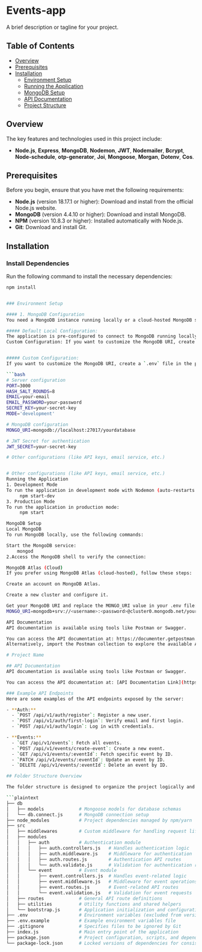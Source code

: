 # Events-app

A brief description or tagline for your project.

## Table of Contents
- [Overview](#overview)
- [Prerequisites](#prerequisites)
- [Installation](#installation)
  - [Environment Setup](#environment-setup)
  - [Running the Application](#running-the-application)
  - [MongoDB Setup](#mongodb-setup)
  - [API Documentation](#api-documentation)
  - [Project Structure](#project-structure)

## Overview
The key features and technologies used in this project include:
- **Node.js**, **Express**, **MongoDB**, **Nodemon**, **JWT**, **Nodemailer**, **Bcrypt**, **Node-schedule**, **otp-generator**, **Joi**, **Mongoose**, **Morgan**, **Dotenv**, **Cos**.

## Prerequisites
Before you begin, ensure that you have met the following requirements:
- **Node.js** (version 18.17.1 or higher): Download and install from the official Node.js website.
- **MongoDB** (version 4.4.10 or higher): Download and install MongoDB.
- **NPM** (version 10.8.3 or higher): Installed automatically with Node.js.
- **Git**: Download and install Git.

## Installation

### Install Dependencies
Run the following command to install the necessary dependencies:

```bash
npm install


### Environment Setup

#### 1. MongoDB Configuration
You need a MongoDB instance running locally or a cloud-hosted MongoDB service (like MongoDB Atlas).

##### Default Local Configuration:
The application is pre-configured to connect to MongoDB running locally at:
Custom Configuration: If you want to customize the MongoDB URI, create a .env file in the project root and add the following: 


##### Custom Configuration:
If you want to customize the MongoDB URI, create a `.env` file in the project root and add the following: 

```bash
# Server configuration
PORT=3000
HASH_SALT_ROUNDS=8
EMAIL=your-email
EMAIL_PASSWORD=your-password
SECRET_KEY=your-secret-key
MODE='development'

# MongoDB configuration
MONGO_URI=mongodb://localhost:27017/yourdatabase

# JWT Secret for authentication
JWT_SECRET=your-secret-key

# Other configurations (like API keys, email service, etc.)


# Other configurations (like API keys, email service, etc.)
Running the Application
1. Development Mode
To run the application in development mode with Nodemon (auto-restarts the server on changes):
     npm start-dev
3. Production Mode
To run the application in production mode:
     npm start

MongoDB Setup
Local MongoDB
To run MongoDB locally, use the following commands:

Start the MongoDB service:
    mongod
2.Access the MongoDB shell to verify the connection:

MongoDB Atlas (Cloud)
If you prefer using MongoDB Atlas (cloud-hosted), follow these steps:

Create an account on MongoDB Atlas.

Create a new cluster and configure it.

Get your MongoDB URI and replace the MONGO_URI value in your .env file:
MONGO_URI=mongodb+srv://<username>:<password>@cluster0.mongodb.net/yourdatabase?retryWrites=true&w=majority

API Documentation
API documentation is available using tools like Postman or Swagger.

You can access the API documentation at: https://documenter.getpostman.com/view/31106841/2sAXqwXeqH (if using Swagger).
Alternatively, import the Postman collection to explore the available API endpoints.

# Project Name

## API Documentation
API documentation is available using tools like Postman or Swagger.

You can access the API documentation at: [API Documentation Link](https://documenter.getpostman.com/view/31106841/2sA3rwNuae) (if using Swagger). Alternatively, import the Postman collection to explore the available API endpoints.

### Example API Endpoints
Here are some examples of the API endpoints exposed by the server:

- **Auth:**
  - `POST /api/v1/auth/register`: Register a new user.
  - `POST /api/v1/auth/first-login`: Verify email and first login.
  - `POST /api/v1/auth/login`: Log in with credentials.

- **Events:**
  - `GET /api/v1/events`: Fetch all events.
  - `POST /api/v1/events/create-event`: Create a new event.
  - `GET /api/v1/events/:eventId`: Fetch specific event by ID.
  - `PATCH /api/v1/events/:eventId`: Update an event by ID.
  - `DELETE /api/v1/events/:eventId`: Delete an event by ID.

## Folder Structure Overview

The folder structure is designed to organize the project logically and modularly:

```plaintext
├── db
│   ├── models             # Mongoose models for database schemas
│   └── db.connect.js      # MongoDB connection setup
├── node_modules           # Project dependencies managed by npm/yarn
├── src
│   ├── middlewares        # Custom middleware for handling request lifecycle
│   ├── modules
│   │   ├── auth           # Authentication module
│   │   │   ├── auth.controllers.js   # Handles authentication logic
│   │   │   ├── auth.middleware.js    # Middleware for authentication
│   │   │   ├── auth.routes.js        # Authentication API routes
│   │   │   └── auth.validate.js      # Validation for authentication requests
│   │   └── event          # Event module
│   │       ├── event.controllers.js  # Handles event-related logic
│   │       ├── event.middleware.js   # Middleware for event operations
│   │       ├── event.routes.js       # Event-related API routes
│   │       └── event.validation.js   # Validation for event requests
│   ├── routes             # General API route definitions
│   ├── utilities          # Utility functions and shared helpers
│   └── bootstrap.js       # Application initialization and configuration setup
├── .env                   # Environment variables (excluded from version control)
├── .env.example           # Example environment variables file
├── .gitignore             # Specifies files to be ignored by Git
├── index.js               # Main entry point of the application
├── package.json           # Project configuration, scripts, and dependencies
└── package-lock.json      # Locked versions of dependencies for consistency


